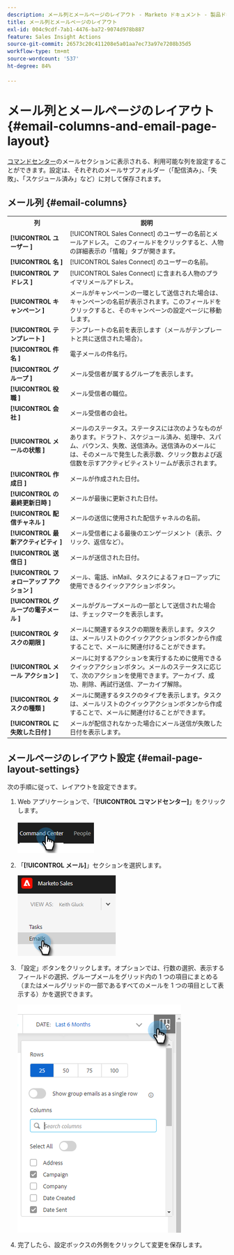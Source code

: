 ```yaml
---
description: メール列とメールページのレイアウト - Marketo ドキュメント - 製品ドキュメント
title: メール列とメールページのレイアウト
exl-id: 004c9cdf-7ab1-4476-ba72-9074d978b887
feature: Sales Insight Actions
source-git-commit: 26573c20c411208e5a01aa7ec73a97e7208b35d5
workflow-type: tm+mt
source-wordcount: '537'
ht-degree: 84%

---
```


# メール列とメールページのレイアウト {#email-columns-and-email-page-layout}

[コマンドセンター](/help/marketo/product-docs/marketo-sales-insight/actions/email/command-center/command-center-overview.md)のメールセクションに表示される、利用可能な列を設定することができます。設定は、それぞれのメールサブフォルダー（「配信済み」、「失敗」、「スケジュール済み」など）に対して保存されます。

## メール列 {#email-columns}

<table>
 <colgroup>
  <col>
  <col>
 </colgroup>
 <tbody>
  <tr>
   <th>列</th>
   <th>説明</th>
  </tr>
  <tr>
   <td><strong>[!UICONTROL ユーザー ]</td>
   <td>[!UICONTROL Sales Connect] のユーザーの名前とメールアドレス。 このフィールドをクリックすると、人物の詳細表示の「情報」タブが開きます。</td>
  </tr>
  <tr>
   <td><strong>[!UICONTROL 名 ]</td>
   <td>[!UICONTROL Sales Connect] のユーザーの名前。</td>
  </tr>
  <tr>
   <td><strong>[!UICONTROL アドレス ]</td>
   <td>[!UICONTROL Sales Connect] に含まれる人物のプライマリメールアドレス。</td>
  </tr>
  <tr>
   <td><strong>[!UICONTROL キャンペーン ]</td>
   <td>メールがキャンペーンの一環として送信された場合は、キャンペーンの名前が表示されます。このフィールドをクリックすると、そのキャンペーンの設定ページに移動します。</td>
  </tr>
  <tr>
   <td><strong>[!UICONTROL テンプレート ]</td>
   <td>テンプレートの名前を表示します（メールがテンプレートと共に送信された場合）。</td>
  </tr>
  <tr>
   <td><strong>[!UICONTROL 件名 ]</td>
   <td>電子メールの件名行。</td>
  </tr>
  <tr>
   <td><strong>[!UICONTROL グループ ]</td>
   <td>メール受信者が属するグループを表示します。</td>
  </tr>
  <tr>
   <td><strong>[!UICONTROL 役職 ]</td>
   <td>メール受信者の職位。</td>
  </tr>
  <tr>
   <td><strong>[!UICONTROL 会社 ]</td>
   <td>メール受信者の会社。</td>
  </tr>
  <tr>
   <td><strong>[!UICONTROL メールの状態 ]</td>
   <td>メールのステータス。ステータスには次のようなものがあります。ドラフト、スケジュール済み、処理中、スパム、バウンス、失敗、送信済み。送信済みのメールには、そのメールで発生した表示数、クリック数および返信数を示すアクティビティストリームが表示されます。</td>
  </tr>
  <tr>
   <td><strong>[!UICONTROL 作成日 ]</td>
   <td>メールが作成された日付。</td>
  </tr>
  <tr>
   <td><strong>[!UICONTROL の最終更新日時 ]</td>
   <td>メールが最後に更新された日付。</td>
  </tr>
  <tr>
   <td><strong>[!UICONTROL 配信チャネル ]</td>
   <td>メールの送信に使用された配信チャネルの名前。</td>
  </tr>
  <tr>
   <td><strong>[!UICONTROL 最新アクティビティ ]</td>
   <td>メール受信者による最後のエンゲージメント（表示、クリック、返信など）。</td>
  </tr>
  <tr>
   <td><strong>[!UICONTROL 送信日 ]</td>
   <td>メールが送信された日付。</td>
  </tr>
  <tr>
   <td><strong>[!UICONTROL フォローアップ アクション ]</td>
   <td>メール、電話、inMail、タスクによるフォローアップに使用できるクイックアクションボタン。</td>
  </tr>
  <tr>
   <td><strong>[!UICONTROL グループの電子メール ]</td>
   <td>メールがグループメールの一部として送信された場合は、チェックマークを表示します。</td>
  </tr>
  <tr>
   <td><strong>[!UICONTROL タスクの期限 ]</td>
   <td>メールに関連するタスクの期限を表示します。タスクは、メールリストのクイックアクションボタンから作成することで、メールに関連付けることができます。</td>
  </tr>
  <tr>
   <td><strong>[!UICONTROL メール アクション ]</td>
   <td>メールに対するアクションを実行するために使用できるクイックアクションボタン。メールのステータスに応じて、次のアクションを使用できます。アーカイブ、成功、削除、再試行送信、アーカイブ解除。</td>
  </tr>
  <tr>
   <td><strong>[!UICONTROL タスクの種類 ]</td>
   <td>メールに関連するタスクのタイプを表示します。タスクは、メールリストのクイックアクションボタンから作成することで、メールに関連付けることができます。</td>
  </tr>
  <tr>
   <td><strong>[!UICONTROL に失敗した日付 ]</td>
   <td>メールが配信されなかった場合にメール送信が失敗した日付を表示します。</td>
  </tr>
 </tbody>
</table>

## メールページのレイアウト設定 {#email-page-layout-settings}

次の手順に従って、レイアウトを設定できます。

1. Web アプリケーションで、「**[!UICONTROL コマンドセンター]**」をクリックします。

   ![](assets/email-columns-and-email-page-layout-1.png)

1. 「**[!UICONTROL メール]**」セクションを選択します。

   ![](assets/email-columns-and-email-page-layout-2.png)

1. 「設定」ボタンをクリックします。オプションでは、行数の選択、表示するフィールドの選択、グループメールをグリッド内の 1 つの項目にまとめる（またはメールグリッドの一部であるすべてのメールを 1 つの項目として表示する）かを選択できます。

   ![](assets/email-columns-and-email-page-layout-3.png)

1. 完了したら、設定ボックスの外側をクリックして変更を保存します。
